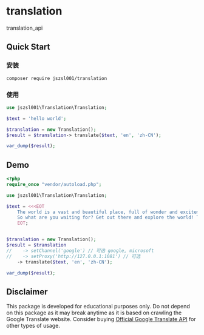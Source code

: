 # translation
translation_api


## Quick Start


### 安装

```shell
composer require jszsl001/translation
```

### 使用
```php
use jszsl001\Translation\Translation;

$text = 'hello world';

$translation = new Translation();
$result = $translation-> translate($text, 'en', 'zh-CN');

var_dump($result);
```

## Demo

```php
<?php
require_once "vendor/autoload.php";

use jszsl001\Translation\Translation;

$text = <<<EOT
    The world is a vast and beautiful place, full of wonder and excitement. There are so many things to see and do, and so many people to meet. We can travel to different countries, learn new languages, and experience different cultures. We can try new foods, meet new people, and make new friends. We can learn new things, expand our horizons, and challenge ourselves. The possibilities are endless.
    So what are you waiting for? Get out there and explore the world! There's a whole world waiting for you to discover.
    EOT;


$translation = new Translation();
$result = $translation
//    -> setChannel('google') // 可选 google, microsoft
//    -> setProxy('http://127.0.0.1:1081') // 可选
    -> translate($text, 'en', 'zh-CN');

var_dump($result);

```


## Disclaimer

This package is developed for educational purposes only. Do not depend on this package as it may break anytime as it is based on crawling the Google Translate website. Consider buying [Official Google Translate API](https://cloud.google.com/translate/) for other types of usage.

